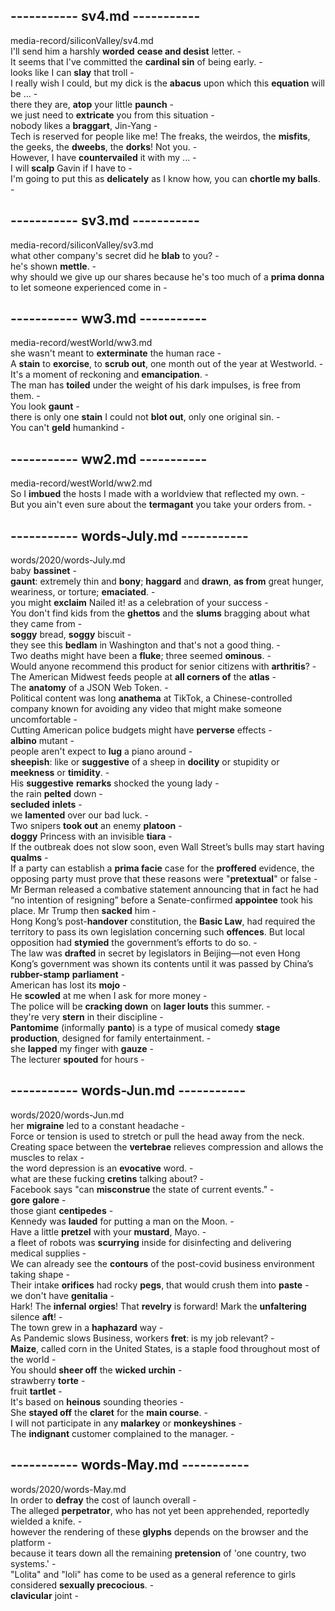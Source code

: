   
## ----------- sv4.md -----------  
media-record/siliconValley/sv4.md  
I'll send him a harshly **worded** **cease and desist** letter. -  
It seems that I've committed the **cardinal sin** of being early. -  
looks like I can **slay** that troll -  
I really wish I could, but my dick is the **abacus** upon which this **equation** will be ... -  
there they are, **atop** your little **paunch** -  
we just need to **extricate** you from this situation -  
nobody likes a **braggart**, Jin-Yang -  
Tech is reserved for people like me! The freaks, the weirdos, the **misfits**, the geeks, the **dweebs**, the **dorks**! Not you. -  
However, I have **countervailed** it with my ... -  
I will **scalp** Gavin if I have to -  
I'm going to put this as **delicately** as I know how, you can **chortle my balls**. -  
  
## ----------- sv3.md -----------  
media-record/siliconValley/sv3.md  
what other company's secret did he **blab** to you? -  
he's shown **mettle**. -  
why should we give up our shares because he's too much of a **prima donna** to let someone experienced come in -  
  
## ----------- ww3.md -----------  
media-record/westWorld/ww3.md  
she wasn't meant to **exterminate** the human race -  
A **stain** to **exorcise**, to **scrub out**, one month out of the year at Westworld. -  
It's a moment of reckoning and **emancipation**. -  
The man has **toiled** under the weight of his dark impulses, is free from them. -  
You look **gaunt** -  
there is only one **stain** I could not **blot out**, only one original sin. -  
You can't **geld** humankind -  
  
## ----------- ww2.md -----------  
media-record/westWorld/ww2.md  
So I **imbued** the hosts I made with a worldview that reflected my own. -  
But you ain't even sure about the **termagant** you take your orders from. -  
  
## ----------- words-July.md -----------  
words/2020/words-July.md  
baby **bassinet** -  
**gaunt**: extremely thin and **bony**; **haggard** and **drawn**, **as from** great hunger, weariness, or torture; **emaciated**. -  
you might **exclaim** Nailed it! as a celebration of your success -  
You don't find kids from the **ghettos** and the **slums** bragging about what they came from -  
**soggy** bread, **soggy** biscuit -  
they see this **bedlam** in Washington and that's not a good thing. -  
Two deaths might have been a **fluke**; three seemed **ominous**. -  
Would anyone recommend this product for senior citizens with **arthritis**? -  
The American Midwest feeds people at **all corners of** the **atlas** -  
The **anatomy** of a JSON Web Token. -  
Political content was long **anathema** at TikTok, a Chinese-controlled company known for avoiding any video that might make someone uncomfortable -  
Cutting American police budgets might have **perverse** effects -  
**albino** mutant -  
people aren't expect to **lug** a piano around -  
**sheepish**: like or **suggestive** of a sheep in **docility** or stupidity or **meekness** or **timidity**. -  
His **suggestive** **remarks** shocked the young lady -  
the rain **pelted** down -  
**secluded** **inlets** -  
we **lamented** over our bad luck. -  
Two snipers **took out** an enemy **platoon** -  
**doggy** Princess with an invisible **tiara** -  
If the outbreak does not slow soon, even Wall Street’s bulls may start having **qualms** -  
If a party can establish a **prima facie** case for the **proffered** evidence, the opposing party must prove that these reasons were "**pretextual**" or false -  
Mr Berman released a combative statement announcing that in fact he had “no intention of resigning” before a Senate-confirmed **appointee** took his place. Mr Trump then **sacked** him -  
Hong Kong’s post-**handover** constitution, the **Basic Law**, had required the territory to pass its own legislation concerning such **offences**. But local opposition had **stymied** the government’s efforts to do so. -  
The law was **drafted** in secret by legislators in Beijing—not even Hong Kong’s government was shown its contents until it was passed by China’s **rubber-stamp** **parliament** -  
American has lost its **mojo** -  
He **scowled** at me when I ask for more money -  
The police will be **cracking down** on **lager louts** this summer. -  
they're very **stern** in their discipline -  
**Pantomime** (informally **panto**) is a type of musical comedy **stage production**, designed for family entertainment. -  
she **lapped** my finger with **gauze** -  
The lecturer **spouted** for hours -  
  
## ----------- words-Jun.md -----------  
words/2020/words-Jun.md  
her **migraine** led to a constant headache -  
Force or tension is used to stretch or pull the head away from the neck. Creating space between the **vertebrae** relieves compression and allows the muscles to relax -  
the word depression is an **evocative** word. -  
what are these fucking **cretins** talking about? -  
Facebook says "can **misconstrue** the state of current events." -  
**gore** **galore** -  
those giant **centipedes** -  
Kennedy was **lauded** for putting a man on the Moon. -  
Have a little **pretzel** with your **mustard**, Mayo. -  
a fleet of robots was **scurrying** inside for disinfecting and delivering medical supplies -  
We can already see the **contours** of the post-covid business environment taking shape -  
Their intake **orifices** had rocky **pegs**, that would crush them into **paste** -  
we don't have **genitalia** -  
Hark! The **infernal** **orgies**! That **revelry** is forward! Mark the **unfaltering** silence **aft**! -  
The town grew in a **haphazard** way -  
As Pandemic slows Business, workers **fret**: is my job relevant? -  
**Maize**, called corn in the United States, is a staple food throughout most of the world -  
You should **sheer off** the **wicked** **urchin** -  
strawberry **torte** -  
fruit **tartlet** -  
It's based on **heinous** sounding theories -  
She **stayed off** the **claret** for the **main course**. -  
I will not participate in any **malarkey** or **monkeyshines** -  
The **indignant** customer complained to the manager. -  
  
## ----------- words-May.md -----------  
words/2020/words-May.md  
In order to **defray** the cost of launch overall -  
The alleged **perpetrator**, who has not yet been apprehended, reportedly wielded a knife. -  
however the rendering of these **glyphs** depends on the browser and the platform -  
because it tears down all the remaining **pretension** of 'one country, two systems.' -  
"Lolita" and "loli" has come to be used as a general reference to girls considered **sexually precocious**. -  
**clavicular** joint -  
  
